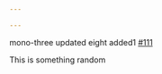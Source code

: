 ```yaml
---

---
```

    
mono-three updated eight added1 [#111](https://github.com/JantaeLeckie/monorepo-release-changesets/pull/111)
    
This is something random
